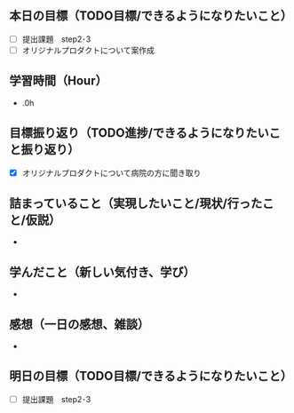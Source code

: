 ## 本日の目標（TODO目標/できるようになりたいこと）
- [ ] 提出課題　step2･3
- [ ] オリジナルプロダクトについて案作成
## 学習時間（Hour）
- .0h
## 目標振り返り（TODO進捗/できるようになりたいこと振り返り）
- [x] オリジナルプロダクトについて病院の方に聞き取り
## 詰まっていること（実現したいこと/現状/行ったこと/仮説）
-
## 学んだこと（新しい気付き、学び）
-
## 感想（一日の感想、雑談）
-
## 明日の目標（TODO目標/できるようになりたいこと）
- [ ] 提出課題　step2･3
